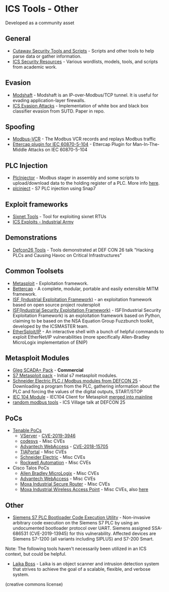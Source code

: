 # ICS Tools - Other

Developed as a community asset

## General

- [Cutaway Security Tools and Scripts](https://github.com/cutaway-security/cutsec_tools) - Scripts and other tools to help parse data or gather information.
- [ICS Security Resources](https://github.com/selmux/ICS-Security) - Various wordlists, models, tools, and scripts from academic work.

## Evasion

- [Modshaft](https://github.com/reidmefirst/modshaft/) - Modshaft is an IP-over-Modbus/TCP tunnel. It is useful for evading application-layer firewalls.
- [ICS Evasion Attacks](https://github.com/scy-phy/ICS-Evasion-Attacks) - Implementation of white box and black box classifier evasion from SUTD. Paper in repo.

## Spoofing

- [Modbus-VCR](https://github.com/reidmefirst/modbus-vcr/) - The Modbus VCR records and replays Modbus traffic
- [Ettercap plugin for IEC 60870-5-104](https://github.com/PMaynard/ettercap-104-mitm) - Ettercap Plugin for Man-In-The-Middle Attacks on IEC 60870-5-104

## PLC Injection

- [PlcInjector](https://github.com/BorjaMerino/PlcInjector) - Modbus stager in assembly and some scripts to upload/download data to the holding register of a PLC. More info [here](http://www.shelliscoming.com/2016/12/modbus-stager-using-plcs-as.html).
- [plcinject](https://github.com/SCADACS/PLCinject) - S7 PLC injection using Snap7

## Exploit frameworks

- [Sixnet Tools](https://github.com/mssabr01/sixnet-tools) - Tool for exploiting sixnet RTUs
- [ICS Exploits - Industrial Army](https://github.com/industrialarmy/ics_exploits)

## Demonstrations

- [Defcon26 Tools](https://github.com/thiagoralves/defcon26) - Tools demonstrated at DEF CON 26 talk "Hacking PLCs and Causing Havoc on Critical Infrastructures"

## Common Toolsets

- [Metasploit](http://www.metasploit.com) - Exploitation framework.
- [Bettercap](https://github.com/evilsocket/bettercap) - A complete, modular, portable and easily extensible MITM framework.
- [ISF (Industrial Exploitation Framework)](https://github.com/dark-lbp/isf) - an exploitation framework based on open source project routersploit
- [ISF(Industrial Security Exploitation Framework)](https://github.com/w3h/isf) - ISF(Industrial Security Exploitation Framework) is an exploitation framework based on Python, claiming to be based on the NSA Equation Group Fuzzbunch toolkit, developed by the ICSMASTER team.
- [EtherSploit/IP](https://github.com/thiagoralves/EtherSploit-IP) - An interactive shell with a bunch of helpful commands to exploit EtherNet/IP vulnerabilities (more specifically Allen-Bradley MicroLogix implementation of ENIP)

## Metasploit Modules

- [Gleg SCADA+ Pack](http://gleg.net/agora_scada.shtml) - **Commercial**
- [S7 Metasploit pack](/tools/mirrored/s7-metasploit-modules) - Initial s7 metasploit modules.
- [Schneider Electric PLC / Modbus modules from DEFCON 25](https://github.com/arnaudsoullie/funwithmodbus0x5a) - Downloading a program from the PLC, gathering information about the PLC and forcing the values of the digital outputs, START/STOP
- [IEC 104 Module](https://github.com/michaelj0hn/iec104) - IEC104 Client for Metasploit [merged into mainline](https://github.com/rapid7/metasploit-framework/pull/10386)
- [random modbus tools](https://github.com/arnaudsoullie/funwithmodbus0x5a) - ICS Village talk at DEFCON 25

## PoCs

- [Tenable PoCs](https://github.com/tenable/poc/)
  - [VServer](https://github.com/tenable/poc/tree/master/FujiElectric/VServer) - [CVE-2019-3946](https://nvd.nist.gov/vuln/detail/CVE-2019-3946)
  - [codesys](https://github.com/tenable/poc/tree/master/codesys) - Misc CVEs
  - [Advantech WebAccess](https://github.com/tenable/poc/tree/master/advantech/webaccess_scada) - [CVE-2018-15705](https://nvd.nist.gov/vuln/detail/CVE-2018-15705)
  - [TIAPortal](https://github.com/tenable/poc/tree/master/Siemens/TIAPortal) - Misc CVEs
  - [Schneider Electric](https://github.com/tenable/poc/tree/master/SchneiderElectric) - Misc CVEs
  - [Rockwell Automation](https://github.com/tenable/poc/tree/master/RockwellAutomation) - Misc CVEs
- Cisco Talos PoCs
  - [Allen Bradley MicroLogix](https://blog.talosintelligence.com/2018/03/ab-micrologix-1400-multiple-vulns.html) - Misc CVEs
  - [Advantech WebAccess](https://blog.talosintelligence.com/2021/02/advantech-web-access-scada.html) - Misc CVEs
  - [Moxa Industrial Secure Router](https://blog.talosintelligence.com/2018/04/vuln-moxa-edr-810.html) - Misc CVEs
  - [Moxa Industrial Wireless Access Point](https://blog.talosintelligence.com/2018/04/vulnerability-spotlight-moxa-awk-3131a.html) - Misc CVEs, also [here](https://blog.talosintelligence.com/2017/04/moxa-hardcoded-creds.html)

## Other

- [Siemens S7 PLC Bootloader Code Execution Utility](https://github.com/RUB-SysSec/SiemensS7-Bootloader) - Non-invasive arbitrary code execution on the Siemens S7 PLC by using an undocumented bootloader protocol over UART. Siemens assigned SSA-686531 (CVE-2019-13945) for this vulnerability. Affected devices are Siemens S7-1200 (all variants including SIPLUS) and S7-200 Smart.

Note: The following tools haven't necessarily been utilized in an ICS context, but could be helpful.

- [Laika Boss](https://github.com/lmco/laikaboss) - Laika is an object scanner and intrusion detection system that strives to achieve the goal of a scalable, flexible, and verbose system.

(creative commons license)
